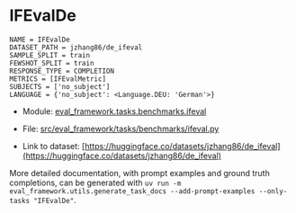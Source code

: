 # IFEvalDe

````
NAME = IFEvalDe
DATASET_PATH = jzhang86/de_ifeval
SAMPLE_SPLIT = train
FEWSHOT_SPLIT = train
RESPONSE_TYPE = COMPLETION
METRICS = [IFEvalMetric]
SUBJECTS = ['no_subject']
LANGUAGE = {'no_subject': <Language.DEU: 'German'>}
````

- Module: [eval_framework.tasks.benchmarks.ifeval](eval_framework.tasks.benchmarks.ifeval)

- File: [src/eval_framework/tasks/benchmarks/ifeval.py](../../src/eval_framework/tasks/benchmarks/ifeval.py)

- Link to dataset: [https://huggingface.co/datasets/jzhang86/de_ifeval](https://huggingface.co/datasets/jzhang86/de_ifeval)

More detailed documentation, with prompt examples and ground truth completions, can be generated with `uv run -m eval_framework.utils.generate_task_docs --add-prompt-examples --only-tasks "IFEvalDe"`.
